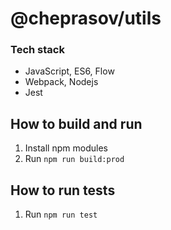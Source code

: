 # @cheprasov/utils

### Tech stack
- JavaScript, ES6, Flow
- Webpack, Nodejs
- Jest

## How to build and run

1. Install npm modules
2. Run `npm run build:prod`

## How to run tests

1. Run `npm run test`
